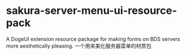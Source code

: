 # sakura-server-menu-ui-resource-pack
A DogeUI extension resource package for making forms on BDS servers more aesthetically pleasing. 一个用来美化服务器菜单的材质包
